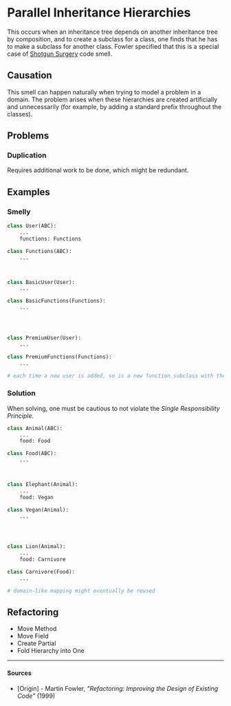 # Parallel Inheritance Hierarchies

This occurs when an inheritance tree depends on another inheritance tree by
composition, and to create a subclass for a class, one finds that he has to
make a subclass for another class. Fowler specified that this is a special case
of [Shotgun Surgery](Shotgun%20Surgery.md) code smell.

## Causation

This smell can happen naturally when trying to model a problem in a domain. The
problem arises when these hierarchies are created artificially and
unnecessarily (for example, by adding a standard prefix throughout the
classes).

## Problems

### Duplication

Requires additional work to be done, which might be redundant.

## Examples



### Smelly

```py
class User(ABC):
    ...
    functions: Functions

class Functions(ABC):
    ...



class BasicUser(User):
    ...

class BasicFunctions(Functions):
    ...




class PremiumUser(User):
    ...

class PremiumFunctions(Functions):
    ...

# each time a new user is added, so is a new function subclass with the same prefix

```

### Solution

When solving, one must be cautious to not violate the
_Single Responsibility Principle_.

```py
class Animal(ABC):
    ...
    food: Food

class Food(ABC):
    ...



class Elephant(Animal):
    ...
    food: Vegan

class Vegan(Animal):
    ...




class Lion(Animal):
    ...
    food: Carnivore

class Carnivore(Food):
    ...

# domain-like mapping might eventually be reused
```



## Refactoring

- Move Method
- Move Field
- Create Partial
- Fold Hierarchy into One

---

#### Sources

- [Origin] - Martin Fowler, _"Refactoring: Improving the Design of Existing Code"_ (1999)
